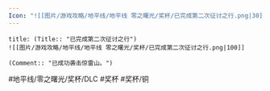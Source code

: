 ```yaml
---
Icon: "![[图片/游戏攻略/地平线/地平线 零之曙光/奖杯/已完成第二次征讨之行.png|30]]"
---
```

```ad-common-bronze-trophy
title: (Title:: "已完成第二次征讨之行")
![[图片/游戏攻略/地平线/地平线 零之曙光/奖杯/已完成第二次征讨之行.png|100]]

(Comment:: "已成功袭击惊雷山。")
```

#地平线/零之曙光/奖杯/DLC #奖杯 #奖杯/铜
